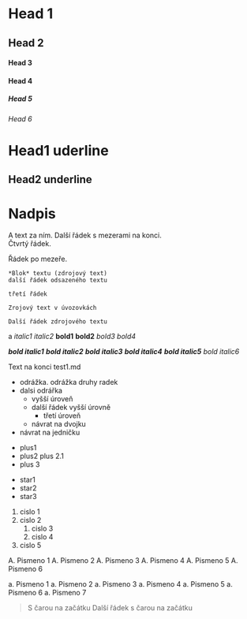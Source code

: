 # Head 1
## Head 2
#### Head 3
#### Head 4
##### Head 5
###### Head 6

Head1 uderline
=============

Head2 underline
---------------

# Nadpis
A text za ním.
Další řádek s mezerami na konci.   
Čtvrtý řádek.


Řádek po mezeře.

    *Blok* textu (zdrojový text)
    další řádek odsazeného textu

    třetí řádek

```
Zrojový text v úvozovkách

Další řádek zdrojového textu
```
a
*italic1* _italic2_ **bold1** __bold2__ _*bold3*_ *_bold4_*

***bold italic1*** ___bold italic2___ __*bold italic3*__ **_bold italic4_** *__bold italic5__* _*_bold italic6_*_

Text na konci test1.md

- odrážka.
odrážka druhy radek
- dalsi odrářka
    - vyšší úroveň
    - další řádek vyšší úrovně
        - třetí úroveň
    - návrat na dvojku
- návrat na jedničku

+ plus1
+ plus2
plus 2.1
+ plus 3

* star1
* star2
* star3

1. cislo 1
1. cislo 2
   1. cislo 3
   1. cislo 4
1. cislo 5

A. Pismeno 1
A. Pismeno 2
A. Pismeno 3
   A. Pismeno 4
   A. Pismeno 5
A. Pismeno 6

a. Pismeno 1
a. Pismeno 2
a. Pismeno 3
   a. Pismeno 4
   a. Pismeno 5
   a. Pismeno 6
a. Pismeno 7

> S čarou na začátku
Další řádek s čarou na začátku
